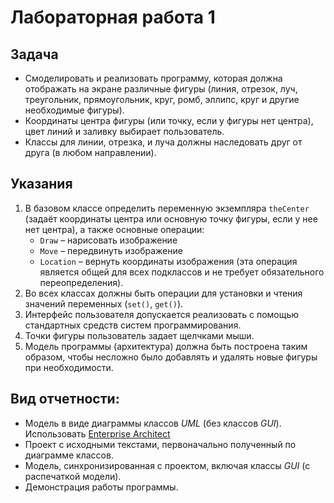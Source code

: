 # Лабораторная работа 1

## Задача
* Смоделировать и реализовать программу, которая должна отображать на экране различные фигуры (линия, отрезок, луч, треугольник, прямоугольник, круг, ромб, эллипс, круг и другие необходимые фигуры). 
* Координаты центра фигуры (или точку, если у фигуры нет центра), цвет линий и заливку выбирает пользователь.
* Классы для линии, отрезка, и луча должны наследовать друг от друга (в любом направлении).

## Указания 
1. В базовом классе определить переменную экземпляра `theCenter` (задаёт координаты центра или основную точку фигуры, если у нее нет центра), а также основные операции:
	* `Draw` – нарисовать изображение
	* `Move` – передвинуть изображение
 	* `Location` – вернуть координаты изображения (эта операция является общей для всех подклассов и не требует обязательного переопределения).
2. Во всех классах должны быть операции для установки и чтения значений переменных (`set()`, `get()`).
3. Интерфейс пользователя допускается реализовать с помощью стандартных средств систем программирования.
4. Точки фигуры пользователь задает щелчками мыши.
5. Модель программы (архитектура) должна быть построена таким образом, чтобы несложно было добавлять и удалять новые фигуры при необходимости.

## Вид отчетности:
* Модель в виде диаграммы классов *UML* (без классов *GUI*). Использовать [Enterprise Architect](http://www.sparxsystems.com/products/ea)
* Проект с исходными  текстами, первоначально полученный по диаграмме классов.
* Модель, синхронизированная с проектом, включая классы *GUI* (c распечаткой модели).
* Демонстрация работы программы.
